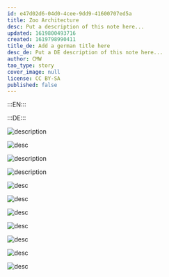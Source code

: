 ```yaml
---
id: e47d02d6-04d0-4cee-9dd9-41600707ed5a
title: Zoo Architecture
desc: Put a description of this note here...
updated: 1619800493716
created: 1619798990411
title_de: Add a german title here
desc_de: Put a DE description of this note here...
author: CMW
tao_type: story
cover_image: null
license: CC BY-SA
published: false
---
```


:::EN:::


:::DE:::

![description](images\cmw\PK-1900-elephants.jpg)

![desc](images\cmw\woman-lioncage-1872.jpg)

![description](images\cmw\Gemsenfelsen.jpg)

![description](images\cmw\openenclosure-elephants-1920.jpg)

![desc](images\cmw\Affenfelsen-Heck.jpg)

![desc](images\cmw\lioneclosure_1938.jpg)

![desc](images\cmw\S_3_68_Elefantenpagode.jpg)

![desc](images\cmw\Straussenhaus_1934_S_7_8.jpg)

![desc](images\cmw\Blockhaus_Wisente.jpg)

![desc](images\cmw\Affenpalmenhaus.jpg)

![desc](images\cmw\BrehmHaus_Magirus_1965.jpg)